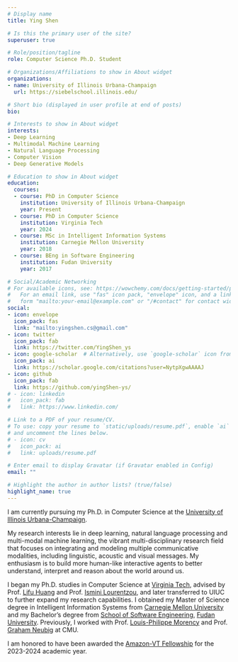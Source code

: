 ```yaml
---
# Display name
title: Ying Shen

# Is this the primary user of the site?
superuser: true

# Role/position/tagline
role: Computer Science Ph.D. Student

# Organizations/Affiliations to show in About widget
organizations:
- name: University of Illinois Urbana-Champaign
  url: https://siebelschool.illinois.edu/

# Short bio (displayed in user profile at end of posts)
bio: 

# Interests to show in About widget
interests:
- Deep Learning
- Multimodal Machine Learning
- Natural Language Processing
- Computer Vision
- Deep Generative Models

# Education to show in About widget
education:
  courses:
  - course: PhD in Computer Science
    institution: University of Illinois Urbana-Champaign
    year: Present
  - course: PhD in Computer Science
    institution: Virginia Tech
    year: 2024
  - course: MSc in Intelligent Information Systems
    institution: Carnegie Mellon University
    year: 2018
  - course: BEng in Software Engineering
    institution: Fudan University
    year: 2017

# Social/Academic Networking
# For available icons, see: https://wowchemy.com/docs/getting-started/page-builder/#icons
#   For an email link, use "fas" icon pack, "envelope" icon, and a link in the
#   form "mailto:your-email@example.com" or "/#contact" for contact widget.
social:
- icon: envelope
  icon_pack: fas
  link: "mailto:yingshen.cs@gmail.com"
- icon: twitter
  icon_pack: fab
  link: https://twitter.com/YingShen_ys
- icon: google-scholar  # Alternatively, use `google-scholar` icon from `ai` icon pack
  icon_pack: ai
  link: https://scholar.google.com/citations?user=NytpXgwAAAAJ
- icon: github
  icon_pack: fab
  link: https://github.com/yingShen-ys/
# - icon: linkedin
#   icon_pack: fab
#   link: https://www.linkedin.com/

# Link to a PDF of your resume/CV.
# To use: copy your resume to `static/uploads/resume.pdf`, enable `ai` icons in `params.toml`, 
# and uncomment the lines below.
# - icon: cv
#   icon_pack: ai
#   link: uploads/resume.pdf

# Enter email to display Gravatar (if Gravatar enabled in Config)
email: ""

# Highlight the author in author lists? (true/false)
highlight_name: true
---
```


I am currently pursuing my Ph.D. in Computer Science at the [University of Illinois Urbana-Champaign][uiuc].

My research interests lie in deep learning, natural language processing and multi-modal machine learning, the vibrant multi-disciplinary research field that focuses on integrating and modeling multiple communicative modalities, including linguistic, acoustic and visual messages. My enthusiasm is to build more human-like interactive agents to better understand, interpret and reason about the world around us.

I began my Ph.D. studies in Computer Science at [Virginia Tech][vt], advised by Prof. [Lifu Huang][lifu] and Prof. [Ismini Lourentzou][il], and later transferred to UIUC to further expand my research capabilities. I obtained my Master of Science degree in Intelligent Information Systems from [Carnegie Mellon University][cmu] and my Bachelor’s degree from [School of Software Engineering][se], [Fudan University][fdu]. Previously, I worked with Prof. [Louis-Philippe Morency][lp] and Prof. [Graham Neubig][graham] at CMU.

I am honored to have been awarded the [Amazon-VT Fellowship][amazon_fellowship] for the 2023-2024 academic year.

<!-- I have also spent time doing research at Apple (2023). -->

<!--{{< icon name="download" pack="fas" >}} Download my {{< staticref "uploads/demo_resume.pdf" "newtab" >}}resumé{{< /staticref >}}.-->

[uiuc]: <https://siebelschool.illinois.edu/>
[vt]: <https://vt.edu/>
[cmu]: <https://www.cmu.edu/>
[graham]: <http://www.phontron.com/>
[lp]: <https://www.cs.cmu.edu/~morency/>
[se]: <http://www.software.fudan.edu.cn/software/index.html#/index>
[fdu]: <http://www.fudan.edu.cn/en/>
[lifu]: <https://wilburone.github.io/>
[il]: <https://isminoula.github.io/>
[amazon_fellowship]: <https://www.amazon.science/news-and-features/amazon-and-virginia-tech-announce-2023-2024-fellowship-faculty-research-award-recipients>
